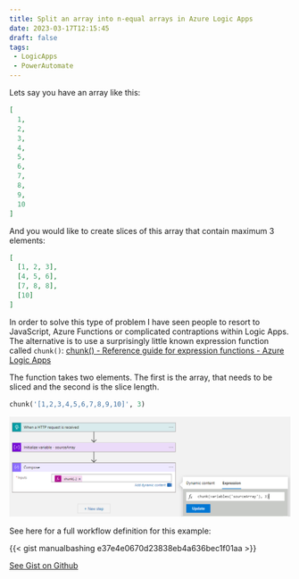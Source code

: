 ```yaml
---
title: Split an array into n-equal arrays in Azure Logic Apps
date: 2023-03-17T12:15:45
draft: false
tags:
 - LogicApps
 - PowerAutomate
---
```


Lets say you have an array like this:

```json
[
  1,
  2,
  3,
  4,
  5,
  6,
  7,
  8,
  9,
  10
]
```

And you would like to create slices of this array that contain maximum 3 elements:

```json
[
  [1, 2, 3],
  [4, 5, 6],
  [7, 8, 8],
  [10]
]
```

In order to solve this type of problem I have seen people to resort to JavaScript, Azure Functions or complicated contraptions within Logic Apps. The alternative is to use a surprisingly little known expression function called `chunk()`: [chunk() - Reference guide for expression functions - Azure Logic Apps](https://learn.microsoft.com/en-us/azure/logic-apps/workflow-definition-language-functions-reference#chunk)

The function takes two elements. The first is the array, that needs to be sliced and the second is the slice length.

```python
chunk('[1,2,3,4,5,6,7,8,9,10]', 3)
```

![logic apps chunk](/static/logicapps-chunk.png)

See here for a full workflow definition for this example:

{{< gist manualbashing e37e4e0670d23838eb4a636bec1f01aa >}}

[See Gist on Github](https://gist.github.com/manualbashing/e37e4e0670d23838eb4a636bec1f01aa)
